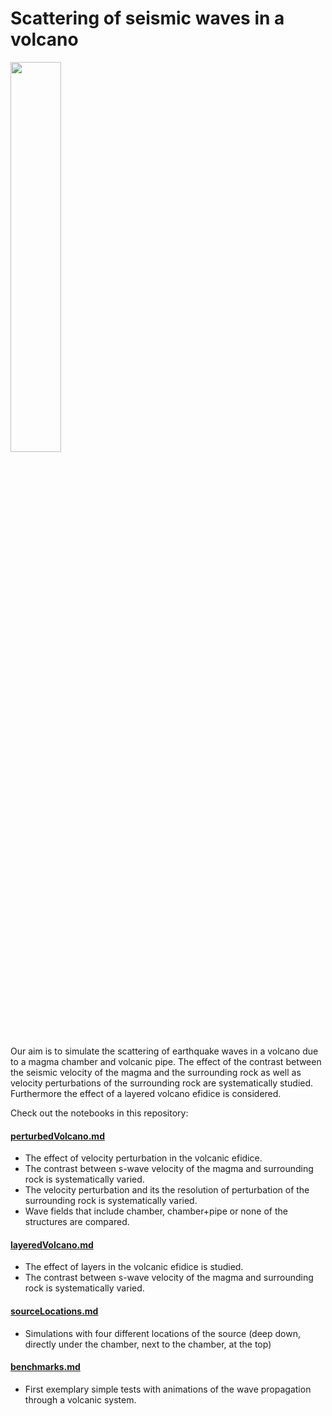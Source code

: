 # Scattering of seismic waves in a volcano
<img src="https://user-images.githubusercontent.com/64535952/148927258-66d6e988-cee7-42b7-8d7b-21e9feefdd47.PNG" width="40%">

Our aim is to simulate the scattering of earthquake waves in a volcano due to a magma chamber and volcanic pipe.
The effect of the contrast between the seismic velocity of the magma and the surrounding rock as well as velocity perturbations of the surrounding rock are systematically studied. Furthermore the effect of a layered volcano efidice is considered.

Check out the notebooks in this repository:

#### [perturbedVolcano.md](/perturbedVolcano.md)
- The effect of velocity perturbation in the volcanic efidice. 
- The contrast between s-wave velocity of the magma and surrounding rock is systematically varied.
- The velocity perturbation and its  the resolution of perturbation of the surrounding rock is systematically varied.
- Wave fields that include chamber, chamber+pipe or none of the structures are compared.

#### [layeredVolcano.md](/layeredVolcano.md)
- The effect of layers in the volcanic efidice is studied. 
- The contrast between s-wave velocity of the magma and surrounding rock is systematically varied.

#### [sourceLocations.md](/sourceLocations.md)
- Simulations with four different locations of the source (deep down, directly under the chamber, next to the chamber, at the top)

#### [benchmarks.md](/benchmarks.md) 
- First exemplary simple tests with animations of the wave propagation through a volcanic system.

